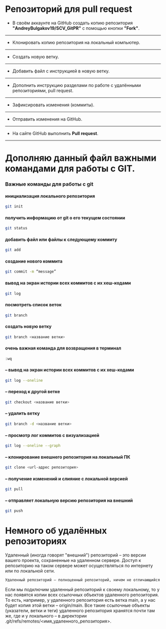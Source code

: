 # Репозиторий для **pull request**
* В своём аккаунте на GitHub создать копию репозитория **"AndreyBulgakov19/SCV_GitPR"** с помощью кнопки **"Fork"**.
---
* Клонировать копию репозитория на локальный компьютер.
---
* Создать новую ветку.
---
* Добавить файл с инструкцией в новую ветку.
---
* Дополнить инструкцию разделами по работе с удалёнными репозиториями, pull request.
---
* Зафиксировать изменения (коммиты).
---
* Отправить изменения на GitHub.
---
* На сайте GitHub выполнить **Pull request**.
---
# Дополняю данный файл важными командами для работы с GIT.

### Важные команды для работы с git

#### инициализация локального репозитория

```sh
git init
``` 
#### получить информацию от git о его текущем состоянии

```sh
git status
``` 
#### добавить файл или файлы к следующему коммиту

```sh
git add
```
#### создание  нового коммита

```sh
git commit -m “message”
```
#### вывод на экран истории всех коммитов с их хеш-кодами

```sh
git log
``` 
#### посмотреть список веток 

```sh
git branch
``` 
#### создать новую ветку

```sh
git branch <название ветки>
``` 
#### очень важная команда для возвращения в терминал

```sh
:wq
``` 
#### – вывод на экран истории всех коммитов с их хеш-кодами

```sh
git log --oneline
``` 
#### – переход к другой ветке

```sh
git checkout <название ветки>
``` 
#### – удалить ветку

```sh
git branch -d <название ветки>
``` 

#### – просмотр лог коммитов с визуализацией

```sh
git log --oneline --graph
``` 
#### – клонирование внешнего репозитория на локальный ПК

```sh
git clone <url-адрес репозитория>
``` 

#### – получение изменений и слияние с локальной версией

```sh
git pull 
``` 
#### – отправляет локальную версию репозитория на внешний

```sh
git push
``` 
# Немного об удалённых репозиториях
Удаленный (иногда говорят "внешний") репозиторий – это версии вашего проекта, сохраненные на удаленном сервере. Доступ к репозиторию на таком сервере может осуществляться по интернету или по локальной сети.

```sh
Удаленный репозиторий – полноценный репозиторий, ничем не отличающийся от локального. У удаленного репозитория есть собственные ветки, собственный указатель HEAD, своя история коммитов и так далее.
```

Если мы подключим удаленный репозиторий к своему локальному, то у нас появятся копии всех ссылочных объектов удаленного репозитория. То есть, например, у удаленного репозитория есть ветка main, а у нас будет копия этой ветки – origin/main. Все такие ссылочные объекты (указатели, ветки и теги) удаленного репозитория хранятся почти там же, где и у локального – в директории .git/refs/remotes/<имя_удаленного_репозитория>.


